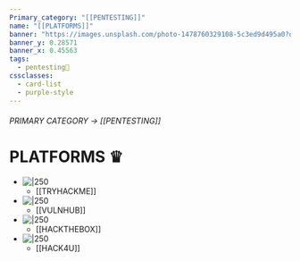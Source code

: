 ```yaml
---
Primary_category: "[[PENTESTING]]"
name: "[[PLATFORMS]]"
banner: "https://images.unsplash.com/photo-1478760329108-5c3ed9d495a0?q=80&w=1974&auto=format&fit=crop&ixlib=rb-4.0.3&ixid=M3wxMjA3fDB8MHxwaG90by1wYWdlfHx8fGVufDB8fHx8fA%3D%3D"
banner_y: 0.28571
banner_x: 0.45563
tags:
  - pentesting👹
cssclasses:
  - card-list
  - purple-style
---
```

###### PRIMARY CATEGORY → [[PENTESTING]]

# PLATFORMS ♛

- ![|250](https://img.freepik.com/premium-photo/little-robot-with-blue-eyes-hoodie-that-says-i-m-robot_937795-776.jpg)
	- [[TRYHACKME]]
- ![|250](https://img.freepik.com/premium-photo/robot-with-glowing-eyes-hoodie-that-says-fire_937795-746.jpg)
	- [[VULNHUB]]
- ![|250](https://img.freepik.com/premium-photo/cartoon-character-with-glowing-eyes-glowing-orange-background_937795-533.jpg)
	- [[HACKTHEBOX]]
- ![|250](https://img.freepik.com/premium-photo/character-with-orange-eyes-hood-that-says-i-am-robot_937795-648.jpg)
	- [[HACK4U]]
